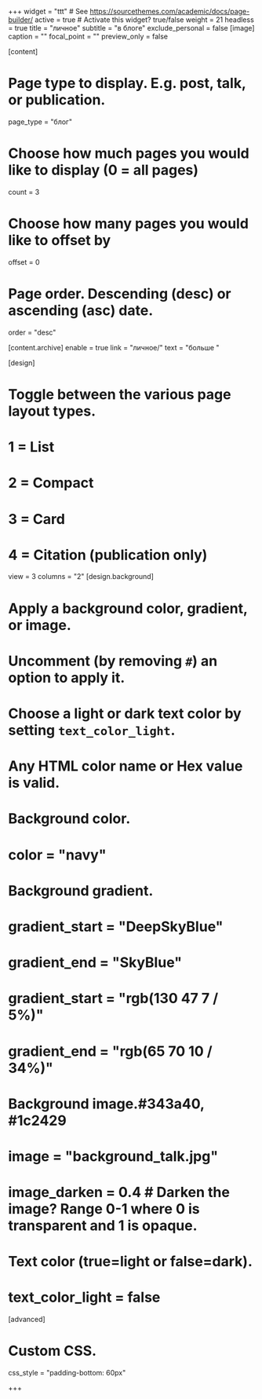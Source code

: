 +++
widget = "ttt"  # See https://sourcethemes.com/academic/docs/page-builder/
active = true  # Activate this widget? true/false
weight = 21
headless = true
title = "личное"
subtitle = "в блоге"
exclude_personal = false
[image]
caption = ""
focal_point = ""
preview_only = false

[content]
# Page type to display. E.g. post, talk, or publication.
page_type = "блог"

# Choose how much pages you would like to display (0 = all pages)
count = 3

# Choose how many pages you would like to offset by
offset = 0

# Page order. Descending (desc) or ascending (asc) date.
order = "desc"

[content.archive]
  enable = true
  link = "личное/"
  text = "больше "
  
[design]
  # Toggle between the various page layout types.
  #   1 = List
  #   2 = Compact
  #   3 = Card
  #   4 = Citation (publication only)
  view = 3
  columns = "2"
[design.background]
  # Apply a background color, gradient, or image.
  #   Uncomment (by removing `#`) an option to apply it.
  #   Choose a light or dark text color by setting `text_color_light`.
  #   Any HTML color name or Hex value is valid.
  
  # Background color.
  # color = "navy"
  # Background gradient.
  # gradient_start = "DeepSkyBlue"
  # gradient_end = "SkyBlue"
  # gradient_start = "rgb(130 47 7 / 5%)"
  # gradient_end = "rgb(65 70 10 / 34%)"
  # Background image.#343a40, #1c2429
  # image = "background_talk.jpg" 
  # image_darken = 0.4  # Darken the image? Range 0-1 where 0 is transparent and 1 is opaque.

  # Text color (true=light or false=dark).
  # text_color_light = false     
  
[advanced]
 # Custom CSS. 
 css_style = "padding-bottom: 60px"

+++
